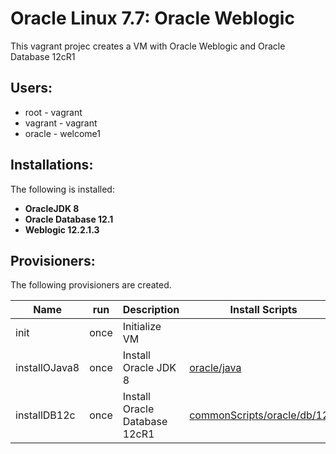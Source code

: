 # Oracle Linux 7.7: Oracle Weblogic
This vagrant projec creates a VM with Oracle Weblogic and Oracle Database 12cR1

## Users: 
+ root - vagrant
+ vagrant - vagrant
+ oracle - welcome1

## Installations:
The following is installed:
+ **OracleJDK 8** 
+ **Oracle Database 12.1** 
+ **Weblogic 12.2.1.3** 

## Provisioners:
The following provisioners are created.

| Name                   | run           | Description                     | Install Scripts     | Install Binaries |
| ---------------------- | ------------- |---------------------------------| --------------------|------------------|
| init                   | once          | Initialize VM                   |                     |                  |
| installOJava8          | once          | Install Oracle JDK 8            | [oracle/java](../Stage/commonScripts/oracle/java/README.md) | [installBinaries/Oracle/Java](../Stage/installBinaries/Oracle/Java/README.md) |
| installDB12c          | once          | Install Oracle Database 12cR1    | [commonScripts/oracle/db/12.1](../Stage/commonScripts/oracle/db/12.1/README.md) | [installBinaries/Oracle/DB/12.1.0.2/x86_64](../Stage/installBinaries/Oracle/DB/12.1.0.2/x86_64/README.md) |